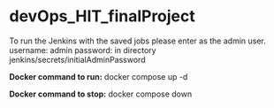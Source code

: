 # devOps_HIT_finalProject
To run the Jenkins with the saved jobs please enter as the admin user.
username: admin
password: in directory jenkins/secrets/initialAdminPassword

**Docker command to run:**
docker compose up -d

**Docker command to stop:**
docker compose down 

